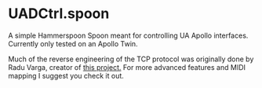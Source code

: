# UADCtrl.spoon

A simple Hammerspoon Spoon meant for controlling UA Apollo interfaces. Currently only tested on an Apollo Twin.

Much of the reverse engineering of the TCP protocol was originally done by Radu Varga, creator of [this project.](https://github.com/raduvarga/UA-Midi-Control) For more advanced features and MIDI mapping I suggest you check it out.
